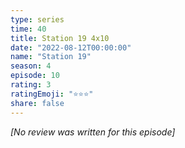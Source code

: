 ```yaml
---
type: series
time: 40
title: Station 19 4x10
date: "2022-08-12T00:00:00"
name: "Station 19"
season: 4
episode: 10
rating: 3
ratingEmoji: "⭐️⭐️⭐️"
share: false
---
```


_[No review was written for this episode]_
